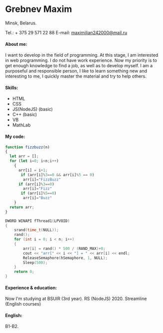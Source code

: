 # Grebnev Maxim
 Minsk, Belarus.

Tel.: + 375 29 571 22 88 
E-mail: maximilian242000@mail.ru

####  About me:  
I want to develop in the field of programming. At this stage, I am interested in web programming.
I do not have work experience. Now my priority is to get enough knowledge to find a job, as well as to develop myself.
I am a purposeful and responsible person, I like to learn something new and interesting to me, I quickly master the material and try to help others.

####  Skills:  
* HTML
* CSS
* JS(NodeJS) (basic)
* C++ (basic)
* VB
* MathLab

####  My code:
  
```js
function fizzbuzz(n)
{
  let arr = [];
  for (let i=0; i<n;i++)
    {
      arr[i] = i+1;
       if (arr[i]%3==0 && arr[i]%5 == 0)
        arr[i]="FizzBuzz"
      if (arr[i]%3==0)
        arr[i]="Fizz"
       if (arr[i]%5==0)
        arr[i]="Buzz"
    }
  return arr;
}
```

```c++
DWORD WINAPI fThread1(LPVOID)
{
	srand(time_t(NULL));
	rand();
	for (int i = 0; i < n; i++)
	{
		arr[i] = rand() * 500 / (RAND_MAX)+0;
		cout << "arr[" << i << "] = " << arr[i] << endl;
		ReleaseSemaphore(hSemaphore, 1, NULL);
		Sleep(500);
	}
	return 0;
}
```

####  Experience & education:  
Now I'm studying at BSUIR (3rd year). RS (NodeJS) 2020. Streamline (English courses)

#### English:  
B1-B2.
